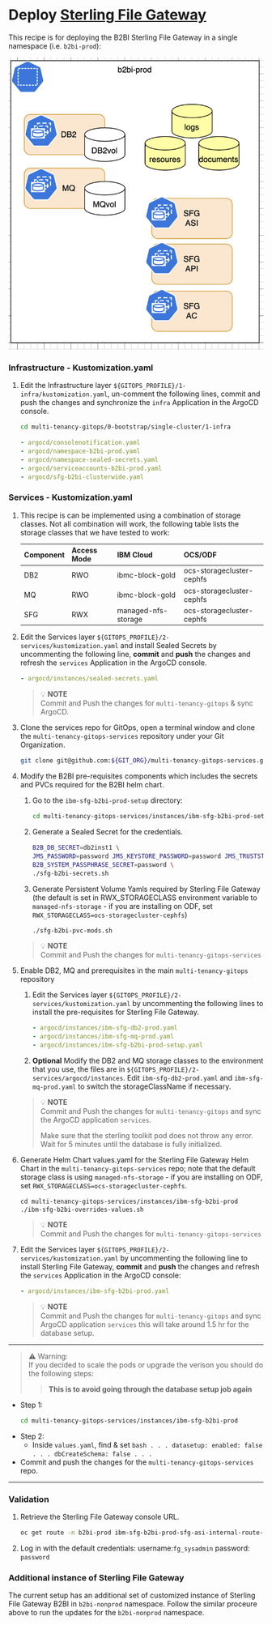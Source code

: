 # Deploy [Sterling File Gateway](https://developer.ibm.com/components/sterling/tutorials/)

This recipe is for deploying the B2BI Sterling File Gateway in a single namespace (i.e. `b2bi-prod`): 

![SFG single NS](images/sfg-single-ns.png)

### Infrastructure - Kustomization.yaml
1. Edit the Infrastructure layer `${GITOPS_PROFILE}/1-infra/kustomization.yaml`, un-comment the following lines, commit and push the changes and synchronize the `infra` Application in the ArgoCD console.

    ```bash        
    cd multi-tenancy-gitops/0-bootstrap/single-cluster/1-infra
    ```

    ```yaml
    - argocd/consolenotification.yaml
    - argocd/namespace-b2bi-prod.yaml
    - argocd/namespace-sealed-secrets.yaml
    - argocd/serviceaccounts-b2bi-prod.yaml
    - argocd/sfg-b2bi-clusterwide.yaml
    ```

### Services - Kustomization.yaml

1. This recipe is can be implemented using a combination of storage classes. Not all combination will work, the following table lists the storage classes that we have tested to work:

    | Component | Access Mode | IBM Cloud | OCS/ODF |
    | --- | --- | --- | --- |
    | DB2 | RWO | ibmc-block-gold | ocs-storagecluster-cephfs |
    | MQ | RWO | ibmc-block-gold | ocs-storagecluster-cephfs |
    | SFG | RWX | managed-nfs-storage | ocs-storagecluster-cephfs |

1. Edit the Services layer `${GITOPS_PROFILE}/2-services/kustomization.yaml` and install Sealed Secrets by uncommenting the following line, **commit** and **push** the changes and refresh the `services` Application in the ArgoCD console.
    ```yaml
    - argocd/instances/sealed-secrets.yaml
    ```

    >  💡 **NOTE**  
    > Commit and Push the changes for `multi-tenancy-gitops` & sync ArgoCD. 

1. Clone the services repo for GitOps, open a terminal window and clone the `multi-tenancy-gitops-services` repository under your Git Organization.
        
    ```bash
    git clone git@github.com:${GIT_ORG}/multi-tenancy-gitops-services.git
    ```

2. Modify the B2BI pre-requisites components which includes the secrets and PVCs required for the B2BI helm chart.

    1. Go to the `ibm-sfg-b2bi-prod-setup` directory:

        ```bash
        cd multi-tenancy-gitops-services/instances/ibm-sfg-b2bi-prod-setup
        ```

    1. Generate a Sealed Secret for the credentials.
        ```bash
        B2B_DB_SECRET=db2inst1 \
        JMS_PASSWORD=password JMS_KEYSTORE_PASSWORD=password JMS_TRUSTSTORE_PASSWORD=password \
        B2B_SYSTEM_PASSPHRASE_SECRET=password \
        ./sfg-b2bi-secrets.sh
        ```

    1. Generate Persistent Volume Yamls required by Sterling File Gateway (the default is set in RWX_STORAGECLASS environment variable to `managed-nfs-storage` - if you are installing on ODF, set `RWX_STORAGECLASS=ocs-storagecluster-cephfs`)

        ```bash
        ./sfg-b2bi-pvc-mods.sh
        ```

    >  💡 **NOTE**  
    > Commit and Push the changes for `multi-tenancy-gitops-services` 

1. Enable DB2, MQ and prerequisites in the main `multi-tenancy-gitops` repository

    1. Edit the Services layer `${GITOPS_PROFILE}/2-services/kustomization.yaml` by uncommenting the following lines to install the pre-requisites for Sterling File Gateway.
        ```yaml
        - argocd/instances/ibm-sfg-db2-prod.yaml
        - argocd/instances/ibm-sfg-mq-prod.yaml
        - argocd/instances/ibm-sfg-b2bi-prod-setup.yaml
        ```

    1. **Optional** Modify the DB2 and MQ storage classes to the environment that you use, the files are in `${GITOPS_PROFILE}/2-services/argocd/instances`. Edit `ibm-sfg-db2-prod.yaml` and `ibm-sfg-mq-prod.yaml` to switch the storageClassName if necessary.


    >  💡 **NOTE**  
    > Commit and Push the changes for `multi-tenancy-gitops` and
    > sync the ArgoCD application `services`.
    >
    > Make sure that the sterling toolkit pod does not throw any error.
    > Wait for 5 minutes until the database is fully initialized. 
   
1. Generate Helm Chart values.yaml for the Sterling File Gateway Helm Chart in the `multi-tenancy-gitops-services` repo; note that the default storage class is using `managed-nfs-storage` - if you are installing on ODF, set `RWX_STORAGECLASS=ocs-storagecluster-cephfs`.

    ```
    cd multi-tenancy-gitops-services/instances/ibm-sfg-b2bi-prod
    ./ibm-sfg-b2bi-overrides-values.sh
    ```

    >  💡 **NOTE**  
    > Commit and Push the changes for `multi-tenancy-gitops-services` 

1. Edit the Services layer `${GITOPS_PROFILE}/2-services/kustomization.yaml` by uncommenting the following line to install Sterling File Gateway, **commit** and **push** the changes and refresh the `services` Application in the ArgoCD console:

    ```yaml
    - argocd/instances/ibm-sfg-b2bi-prod.yaml
    ```

    >  💡 **NOTE**  
    > Commit and Push the changes for `multi-tenancy-gitops` and
    > sync ArgoCD application `services` this will take around 1.5 hr for the database setup.

---

> **⚠️** Warning:  
> If you decided to scale the pods or upgrade the verison you should do the following steps:
>> **This is to avoid going through the database setup job again**

- Step 1:
    ```bash
    cd multi-tenancy-gitops-services/instances/ibm-sfg-b2bi-prod
    ```
- Step 2:
  - Inside `values.yaml`, find & set 
        ```bash
        . . .
        datasetup:
          enabled: false
        . . .
        dbCreateSchema: false
        . . .
        ```
- Commit and push the changes for the `multi-tenancy-gitops-services` repo.
---

### Validation

1.  Retrieve the Sterling File Gateway console URL.

    ```bash
    oc get route -n b2bi-prod ibm-sfg-b2bi-prod-sfg-asi-internal-route-dashboard -o template --template='https://{{.spec.host}}'
    ```

2. Log in with the default credentials:  username:`fg_sysadmin` password: `password` 


### Additional instance of Sterling File Gateway

The current setup has an additional set of customized instance of Sterling File Gateway B2BI in `b2bi-nonprod` namespace. Follow the similar proceure above to run the updates for the `b2bi-nonprod` namespace. 
